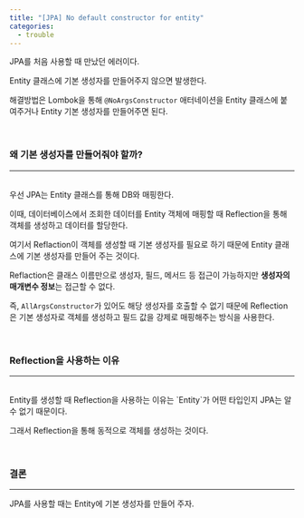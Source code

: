```yaml
---
title: "[JPA] No default constructor for entity"
categories:
  - trouble
---
```


JPA를 처음 사용할 때 만났던 에러이다.

Entity 클래스에 기본 생성자를 만들어주지 않으면 발생한다.

해결방법은 Lombok을 통해 `@NoArgsConstructor` 애터네이션을 Entity 클래스에 붙여주거나 Entity 기본 생성자를 만들어주면 된다.

<br>

### 왜 기본 생성자를 만들어줘야 할까?

---

<br>
우선 JPA는 Entity 클래스를 통해 DB와 매핑한다.

이때, 데이터베이스에서 조회한 데이터를 Entity 객체에 매핑할 때 Reflection을 통해 객체를 생성하고 데이터를 할당한다.

여기서 Reflaction이 객체를 생성할 때 기본 생성자를 필요로 하기 때문에 Entity 클래스에 기본 생성자를 만들어 주는 것이다.

Reflaction은 클래스 이름만으로 생성자, 필드, 메서드 등 접근이 가능하지만 **생성자의 매개변수 정보**는 접근할 수 없다.

즉, `AllArgsConstructor`가 있어도 해당 생성자를 호출할 수 없기 때문에 Reflection은 기본 생성자로 객체를 생성하고 필드 값을 강제로 매핑해주는 방식을 사용한다.

<br>

### Reflection을 사용하는 이유

---

<br>
Entity를 생성할 때 Reflection을 사용하는 이유는 `Entity`가 어떤 타입인지 JPA는 알 수 없기 때문이다.

그래서 Reflection을 통해 동적으로 객체를 생성하는 것이다.

<br>

### 결론

---

JPA를 사용할 때는 Entity에 기본 생성자를 만들어 주자.
